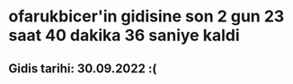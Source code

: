 # ofarukbicer'in gidisine son 2 gun 23 saat 40 dakika 36 saniye kaldi

## Gidis tarihi: 30.09.2022 :(